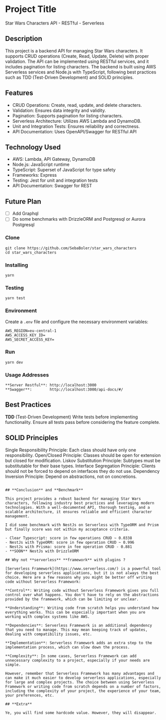 # Project Title

Star Wars Characters API - RESTful - Serverless

## Description

This project is a backend API for managing Star Wars characters. It supports CRUD operations (Create, Read, Update, Delete) with proper validation. The API can be implemented using RESTful services, and it includes pagination for listing characters. The backend is built using AWS Serverless services and Node.js with TypeScript, following best practices such as TDD (Test-Driven Development) and SOLID principles.

## Features

- CRUD Operations: Create, read, update, and delete characters.
- Validation: Ensures data integrity and validity.
- Pagination: Supports pagination for listing characters.
- Serverless Architecture: Utilizes AWS Lambda and DynamoDB.
- Unit and Integration Tests: Ensures reliability and correctness.
- API Documentation: Uses OpenAPI/Swagger for RESTful API

## Technology Used

- AWS: Lambda, API Gateway, DynamoDB
- Node.js: JavaScript runtime
- TypeScript: Superset of JavaScript for type safety
- Frameworks: Express
- Testing: Jest for unit and integration tests
- API Documentation: Swagger for REST

## Future Plan

- [ ] Add Graphql
- [ ] Do some benchmarks with DrizzleORM and Postgresql or Aurora Postgresql

### Clone

```
git clone https://github.com/SebaBoler/star_wars_characters
cd star_wars_characters
```

### Installing

`yarn`

### Testing

`yarn test`

### Environment

Create a `.env` file and configure the necessary environment variables:

```
AWS_REGION=eu-central-1
AWS_ACCESS_KEY_ID=
AWS_SECRET_ACCESS_KEY=
```

### Run

`yarn dev`

### Usage Addresses

```
**Server Restful**: http://localhost:3000
**Swagger**:        http://localhost:3000/api-docs/#/
```

## Best Practices

**TDD** (Test-Driven Development)
Write tests before implementing functionality.
Ensure all tests pass before considering the feature complete.

## **SOLID** **Principles**

Single Responsibility Principle: Each class should have only one responsibility.
Open/Closed Principle: Classes should be open for extension but closed for modification.
Liskov Substitution Principle: Subtypes must be substitutable for their base types.
Interface Segregation Principle: Clients should not be forced to depend on interfaces they do not use.
Dependency Inversion Principle: Depend on abstractions, not on concretions.

```

## **Conclusion** and **Benchmark**

This project provides a robust backend for managing Star Wars characters, following industry best practices and leveraging modern technologies. With a well-documented API, thorough testing, and a scalable architecture, it ensures reliable and efficient character management.

I did some benchmark with NestJs on Serverless with TypeORM and Prism but finally score was not within my acceptance criteria.

- Clear Typescript: score in few operations CRUD ~ 0.0338
- NestJs with TypeORM: score in few operation CRUD ~ 0.996
- NestJs with Prisma: score in fee operation CRUD - 0.881
- **SOON** NestJs with DrizzleORM

## Why not **serverless** **framework** with plugins ?

[Serverless Framework](https://www.serverless.com/) is a powerful tool for developing serverless applications, but it is not always the best choice. Here are a few reasons why you might be better off writing code without Serverless Framework:

**Control**: Writing code without Serverless Framework gives you full control over what happens. You don't have to rely on the abstractions provided by the framework, which can be limiting or unclear.

**Understanding**: Writing code from scratch helps you understand how everything works. This can be especially important when you are working with complex systems like AWS.

**Dependencies**: Serverless Framework is an additional dependency that you need to manage. This may mean keeping track of updates, dealing with compatibility issues, etc.

**Implementation**: Serverless Framework adds an extra step to the implementation process, which can slow down the process.

**Complexity**: In some cases, Serverless Framework can add unnecessary complexity to a project, especially if your needs are simple.

However, remember that Serverless Framework has many advantages and can make it much easier to develop serverless applications, especially for large and complex projects. The choice between using Serverless Framework or writing code from scratch depends on a number of factors, including the complexity of your project, the experience of your team, your preferences, etc.

## **Extra**

Ye, you will find some hardcode value. However, they will disappear.
```
